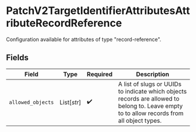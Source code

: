 # PatchV2TargetIdentifierAttributesAttributeRecordReference

Configuration available for attributes of type "record-reference".


## Fields

| Field                                                                                                                                       | Type                                                                                                                                        | Required                                                                                                                                    | Description                                                                                                                                 |
| ------------------------------------------------------------------------------------------------------------------------------------------- | ------------------------------------------------------------------------------------------------------------------------------------------- | ------------------------------------------------------------------------------------------------------------------------------------------- | ------------------------------------------------------------------------------------------------------------------------------------------- |
| `allowed_objects`                                                                                                                           | List[*str*]                                                                                                                                 | :heavy_check_mark:                                                                                                                          | A list of slugs or UUIDs to indicate which objects records are allowed to belong to. Leave empty to to allow records from all object types. |